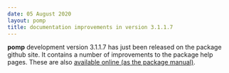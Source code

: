 ```yaml
---
date: 05 August 2020
layout: pomp
title: documentation improvements in version 3.1.1.7
---
```


**pomp** development version 3.1.1.7 has just been released on the package github site.
It contains a number of improvements to the package help pages.
These are also [available online (as the package manual)](https://kingaa.github.io/manuals/pomp/html/00Index.html).
